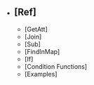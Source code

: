  - ## [Ref]
   - [GetAtt]
   - [Join]
   - [Sub]
   - [FindInMap]
   - [If]
   - [Condition Functions]
   - [Examples]
